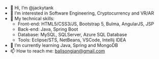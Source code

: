 - 👋 Hi, I’m @jackytank
- 👀 I’m interested in Software Engineering, Cryptocurrency and VR/AR
- 🤹 My technical skills:
  + Front-end: HTML5/CSS3/JS, Bootstrap 5, Bulma, AngularJS, JSP
  + Back-end: Java, Spring Boot
  + Database: MySQL, SQLServer, Azure SQL Database
  + Tools: Eclipse/STS, NetBeans, VSCode, Intellij IDEA
- 🌱 I’m currently learning Java, Spring and MongoDB
- 📫 How to reach me:
  balisongian@gmail.com
  

